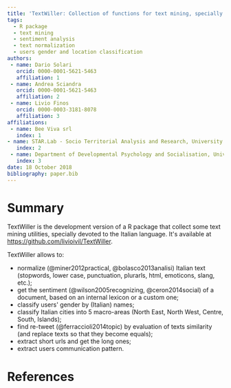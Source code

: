 ```yaml
---
title: 'TextWiller: Collection of functions for text mining, specially devoted to the italian language'
tags:
  - R package
  - text mining
  - sentiment analysis
  - text normalization
  - users gender and location classification
authors:
 - name: Dario Solari
   orcid: 0000-0001-5621-5463
   affiliation: 1
 - name: Andrea Sciandra
   orcid: 0000-0001-5621-5463
   affiliation: 2
 - name: Livio Finos
   orcid: 0000-0003-3181-8078
   affiliation: 3
affiliations:
 - name: Bee Viva srl
   index: 1
- name: STAR.Lab - Socio Territorial Analysis and Research, University of Padova
   index: 2
 - name: Department of Developmental Psychology and Socialisation, University of Padova
   index: 3
date: 18 October 2018
bibliography: paper.bib
---
```


# Summary

TextWiller is the development version of a R package that collect some text mining utilities, specially devoted to the Italian language. It's available at https://github.com/livioivil/TextWiller.

TextWiller allows to:
- normalize (@miner2012practical, @bolasco2013analisi) Italian text (stopwords, lower case, punctuation, plurarls, html, emoticons, slang, etc.);
- get the sentiment (@wilson2005recognizing, @ceron2014social) of a document, based on an internal lexicon or a custom one;
- classify users' gender by (Italian) names;
- classify Italian cities into 5 macro-areas (North East, North West, Centre, South, Islands);
- find re-tweet (@ferraccioli2014topic) by evaluation of texts similarity (and replace texts so that they become equals);
- extract short urls and get the long ones;
- extract users communication pattern.

# References
